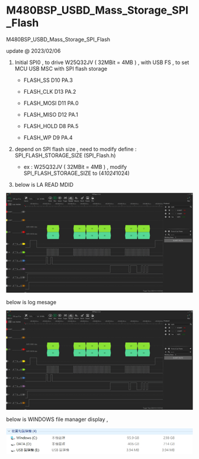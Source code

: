 # M480BSP_USBD_Mass_Storage_SPI_Flash
 M480BSP_USBD_Mass_Storage_SPI_Flash

update @ 2023/02/06

1. Initial SPI0 , to drive W25Q32JV ( 32MBit = 4MB ) , with USB FS , to set MCU USB MSC with SPI flash storage 

	- FLASH_SS    D10     PA.3
		
	- FLASH_CLK   D13     PA.2
		
	- FLASH_MOSI  D11     PA.0
		
	- FLASH_MISO  D12     PA.1
		
	- FLASH_HOLD  D8      PA.5
		
	- FLASH_WP    D9      PA.4
		
2. depend on SPI flash size , need to modify define : SPI_FLASH_STORAGE_SIZE (SPI_Flash.h)

	- ex : W25Q32JV ( 32MBit = 4MB ) , modify SPI_FLASH_STORAGE_SIZE to (4*1024*1024)
	
3. below is LA READ MDID 

![image](https://github.com/released/M480BSP_USBD_Mass_Storage_SPI_Flash/blob/master/LA_ReadMidDid.jpg)


below is log mesage 

![image](https://github.com/released/M480BSP_USBD_Mass_Storage_SPI_Flash/blob/master/LA_ReadMidDid.jpg)


below is WINDOWS file manager display , 

![image](https://github.com/released/M480BSP_USBD_Mass_Storage_SPI_Flash/blob/master/windows.jpg)

